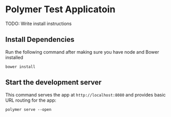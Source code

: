 # Polymer Test Applicatoin

TODO: Write install instructions

## Install Dependencies 

Run the following command after making sure you have node and Bower installed

    bower install

## Start the development server

This command serves the app at `http://localhost:8080` and provides basic URL
routing for the app:

    polymer serve --open